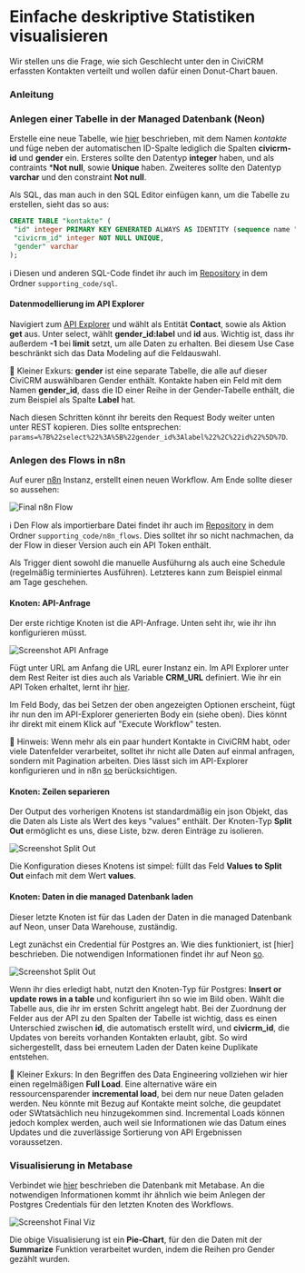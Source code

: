 # Einfache deskriptive Statistiken visualisieren

Wir stellen uns die Frage, wie sich Geschlecht unter den in CiviCRM erfassten Kontakten verteilt und wollen dafür einen Donut-Chart bauen. 

### Anleitung 

### Anlegen einer Tabelle in der Managed Datenbank (Neon)

 Erstelle eine neue Tabelle, wie [hier](../../tools/4-managed-datenbank.html#anlegen-einer-datenbank-und-tabelle) beschrieben, mit dem Namen *kontakte* und füge neben der automatischen ID-Spalte lediglich die Spalten **civicrm-id** und **gender** ein. Ersteres sollte den Datentyp **integer** haben, und als contraints ***Not null**, sowie **Unique** haben. Zweiteres sollte den Datentyp **varchar** und den constraint **Not null**.

 Als SQL, das man auch in den SQL Editor einfügen kann, um die Tabelle zu erstellen, sieht das so aus:

 ```sql
 CREATE TABLE "kontakte" (
  "id" integer PRIMARY KEY GENERATED ALWAYS AS IDENTITY (sequence name "kontakte_id_seq"),
  "civicrm_id" integer NOT NULL UNIQUE,
  "gender" varchar
);
```

ℹ️ Diesen und anderen SQL-Code findet ihr auch im [Repository](https://github.com/CorrelAid/cdl_civicrm_analyse) in dem Ordner `supporting_code/sql`.


#### Datenmodellierung im API Explorer

Navigiert zum [API Explorer](../../tools/1-civicrm_intern/3-civicrm-api.html#api-explorer) und wählt als Entität **Contact**, sowie als Aktion **get** aus. Unter select, wählt **gender_id:label** und **id** aus. Wichtig ist, dass ihr außerdem **-1** bei **limit** setzt, um alle Daten zu erhalten. Bei diesem Use Case beschränkt sich das Data Modeling auf die Feldauswahl. 

🤔 Kleiner Exkurs: **gender** ist eine separate Tabelle, die alle auf dieser CiviCRM auswählbaren Gender enthält. Kontakte haben ein Feld mit dem Namen **gender_id**, dass die ID einer Reihe in der Gender-Tabelle enthält, die zum Beispiel als Spalte **Label** hat. 

Nach diesen Schritten könnt ihr bereits den Request Body weiter unten unter REST kopieren. Dies sollte entsprechen: `params=%7B%22select%22%3A%5B%22gender_id%3Alabel%22%2C%22id%22%5D%7D`.

### Anlegen des Flows in n8n

Auf eurer [n8n](../../tools/5-workflow-tools.html#n8n) Instanz, erstellt einen neuen Workflow. Am Ende sollte dieser so aussehen:

![Final n8n Flow](../../images/n8n-final-flow.png)

ℹ️ Den Flow als importierbare Datei findet ihr auch im [Repository](https://github.com/CorrelAid/cdl_civicrm_analyse) in dem Ordner `supporting_code/n8n_flows`. Dies solltet ihr so nicht nachmachen, da der Flow in dieser Version auch ein API Token enthält.

Als Trigger dient sowohl die manuelle Ausfühurng als auch eine Schedule (regelmäßig terminiertes Ausführen). Letzteres kann zum Beispiel einmal am Tage geschehen. 

#### Knoten: API-Anfrage

Der erste richtige Knoten ist die API-Anfrage. Unten seht ihr, wie ihr ihn konfigurieren müsst.

![Screenshot API Anfrage](../../images/n8n-api-request.png)

Fügt unter URL am Anfang die URL eurer Instanz ein. Im API Explorer unter dem Rest Reiter ist dies auch als Variable **CRM_URL** definiert. Wie ihr ein API Token erhaltet, lernt ihr [hier](../../tools/1-civicrm_intern/3-civicrm-api.html#api-einrichten). 

Im Feld Body, das bei Setzen der oben angezeigten Optionen erscheint, fügt ihr nun den im API-Explorer generierten Body ein (siehe oben). Dies könnt ihr direkt mit einem Klick auf "Execute Workflow" testen.

🤔 Hinweis: Wenn mehr als ein paar hundert Kontakte in CiviCRM habt, oder viele Datenfelder verarbeitet, solltet ihr nicht alle Daten auf einmal anfragen, sondern mit Pagination arbeiten. Dies lässt sich im API-Explorer konfigurieren und in n8n [so](https://docs.n8n.io/integrations/builtin/core-nodes/n8n-nodes-base.httprequest/#pagination) berücksichtigen.

#### Knoten: Zeilen separieren

Der Output des vorherigen Knotens ist standardmäßig ein json Objekt, das die Daten als Liste als Wert des keys "values" enthält. Der Knoten-Typ **Split Out** ermöglicht es uns, diese Liste, bzw. deren Einträge zu isolieren. 

![Screenshot Split Out](../../images/n8n-split-out.png)

Die Konfiguration dieses Knotens ist simpel: füllt das Feld **Values to Split Out** einfach mit dem Wert **values**.

#### Knoten: Daten in die managed Datenbank laden

Dieser letzte Knoten ist für das Laden der Daten in die managed Datenbank auf Neon, unser Data Warehouse, zuständig. 

Legt zunächst ein Credential für Postgres an. Wie dies funktioniert, ist [hier] beschrieben. Die notwendigen Informationen findet ihr auf Neon [so](https://neon.com/docs/connect/connect-from-any-app).

![Screenshot Split Out](../../images/n8n-load.png)

Wenn ihr dies erledigt habt, nutzt den Knoten-Typ für Postgres: **Insert or update rows in a table** und konfiguriert ihn so wie im Bild oben. Wählt die Tabelle aus, die ihr im ersten Schritt angelegt habt. Bei der Zuordnung der Felder aus der API zu den Spalten der Tabelle ist wichtig, dass es einen Unterschied zwischen **id**, die automatisch erstellt wird, und **civicrm_id**, die Updates von bereits vorhanden Kontakten erlaubt, gibt. So wird sichergestellt, dass bei erneutem Laden der Daten keine Duplikate entstehen.

🤔 Kleiner Exkurs: In den Begriffen des Data Engineering vollziehen wir hier einen regelmäßigen **Full Load**. Eine alternative wäre ein ressourcensparender **incremental load**, bei dem nur neue Daten geladen werden. Neu könnte mit Bezug auf Kontakte meint solche, die geupdatet oder SWtatsächlich neu hinzugekommen sind. Incremental Loads können jedoch komplex werden, auch weil sie Informationen wie das Datum eines Updates und die zuverlässige Sortierung von API Ergebnissen voraussetzen.

### Visualisierung in Metabase

Verbindet wie [hier](../../tools/3-bi-tools.md#mb-db-hinzufuegen) beschrieben die Datenbank mit Metabase. An die notwendigen Informationen kommt ihr ähnlich wie beim Anlegen der Postgres Credentials für den letzten Knoten des Workflows. 

![Screenshot Final Viz](../../images/n8n-viz.png)

Die obige Visualisierung ist ein **Pie-Chart**, für den die Daten mit der **Summarize** Funktion verarbeitet wurden, indem die Reihen pro Gender gezählt wurden.

